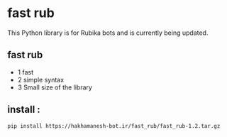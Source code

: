 # fast rub

This Python library is for Rubika bots and is currently being updated.

## fast rub

- 1 fast
- 2 simple syntax
- 3 Small size of the library

## install :

```bash
pip install https://hakhamanesh-bot.ir/fast_rub/fast_rub-1.2.tar.gz
